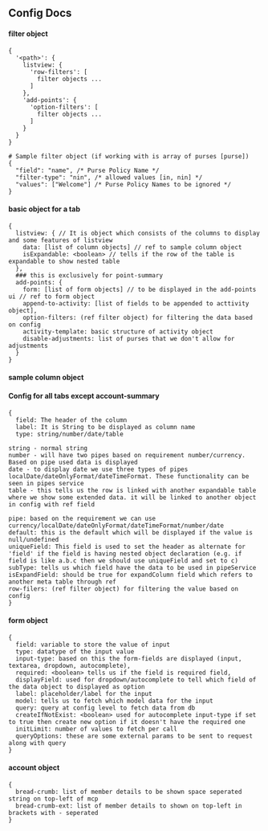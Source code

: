 ## Config Docs

#### filter object
```
{
  '<path>': {
    listview: {
      'row-filters': [
        filter objects ...
      ]
    },
    'add-points': {
      'option-filters': [
        filter objects ...
      ]
    }
  }
}

# Sample filter object (if working with is array of purses [purse])
{
  "field": "name", /* Purse Policy Name */
  "filter-type": "nin", /* allowed values [in, nin] */
  "values": ["Welcome"] /* Purse Policy Names to be ignored */
}
```

#### basic object for a tab
```
{
  listview: { // It is object which consists of the columns to display and some features of listview
    data: [list of column objects] // ref to sample column object
    isExpandable: <boolean> // tells if the row of the table is expandable to show nested table
  },
  ### this is exclusively for point-summary
  add-points: {
    form: [list of form objects] // to be displayed in the add-points ui // ref to form object
    append-to-activity: [list of fields to be appended to acttivity object],
    option-filters: (ref filter object) for filtering the data based on config
    activity-template: basic structure of activity object
    disable-adjustments: list of purses that we don't allow for adjustments
  }
}
```

#### sample column object
#### Config for all tabs except account-summary
```
{
  field: The header of the column
  label: It is String to be displayed as column name
  type: string/number/date/table
  ```
    string - normal string
    number - will have two pipes based on requirement number/currency. Based on pipe used data is displayed
    date - to display date we use three types of pipes localDate/dateOnlyFormat/dateTimeFormat. These functionality can be seen in pipes service
    table - this tells us the row is linked with another expandable table where we show some extended data. it will be linked to another object in config with ref field
  ```
  pipe: based on the requirement we can use currency/localDate/dateOnlyFormat/dateTimeFormat/number/date
  default: this is the default which will be displayed if the value is null/undefined
  uniqueField: This field is used to set the header as alternate for 'field' if the field is having nested object declaration (e.g. if field is like a.b.c then we should use uniqueField and set to c)
  subType: tells us which field have the data to be used in pipeService
  isExpandField: should be true for expandColumn field which refers to another meta table through ref
  row-filers: (ref filter object) for filtering the value based on config
}
```

#### form object
```
{
  field: variable to store the value of input
  type: datatype of the input value
  input-type: based on this the form-fields are displayed (input, textarea, dropdown, autocomplete),
  required: <boolean> tells us if the field is required field,
  displayField: used for dropdown/autocomplete to tell which field of the data object to displayed as option
  label: placeholder/label for the input
  model: tells us to fetch which model data for the input
  query: query at config level to fetch data from db
  createIfNotExist: <boolean> used for autocomplete input-type if set to true then create new option if it doesn't have the required one
  initLimit: number of values to fetch per call
  queryOptions: these are some external params to be sent to request along with query
}
```

#### account object
```
{
  bread-crumb: list of member details to be shown space seperated string on top-left of mcp
  bread-crumb-ext: list of member details to shown on top-left in brackets with - seperated
}
```
